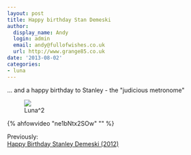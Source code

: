 ```yaml
---
layout: post
title: Happy birthday Stan Demeski
author:
  display_name: Andy
  login: admin
  email: andy@fullofwishes.co.uk
  url: http://www.grange85.co.uk
date: '2013-08-02'
categories:
- luna
---
```

<p>... and a happy birthday to Stanley - the "judicious metronome"</p>
<p><figure class="caption aligncenter"><img src="https://media.fullofwishes.co.uk/02-luna/pictures/Luna_promo_1992.jpg" class /><figcaption class="caption-text"> Luna^2</figcaption></figure>
{% ahfowvideo "ne1bNtx2SOw" "" %}
<p>Previously:<br />
<a href="/2012/08/02/happy-birthday-stanley-demeski/" title="Happy Birthday Stanley Demeski (2012)">Happy Birthday Stanley Demeski (2012)</a></p>
